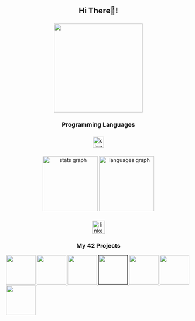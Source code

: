 <h2 align="center">Hi There👋!</h2>

###

<div align="center">
  <img height="242" src="https://user-images.githubusercontent.com/74038190/212750155-3ceddfbd-19d3-40a3-87af-8d329c8323c4.gif"  />
</div>

###

<h3 align="center">Programming Languages</h3>

###

<div align="center">
  <img src="https://cdn.jsdelivr.net/gh/devicons/devicon/icons/c/c-original.svg" height="30" alt="c logo"  />
</div>

###

<div align="center">
  <img src="https://github-readme-stats.vercel.app/api?username=jAzzvdou&hide_title=false&hide_rank=true&show_icons=true&include_all_commits=true&count_private=true&disable_animations=false&theme=tokyonight&locale=en&hide_border=true" height="150" alt="stats graph"  />
  <img src="https://github-readme-stats.vercel.app/api/top-langs?username=jAzzvdou&locale=en&hide_title=false&layout=compact&card_width=320&langs_count=5&theme=tokyonight&hide_border=true" height="150" alt="languages graph"  />
</div>

###

<div align="center">
  <a href="https://www.linkedin.com/in/jo%C3%A3o-azevedo-martins-9221b6256/" target="_blank">
    <img src="https://img.shields.io/static/v1?message=LinkedIn&logo=linkedin&label=&color=0077B5&logoColor=white&labelColor=&style=for-the-badge" height="35" alt="linkedin logo"  />
  </a>
</div>

###

<h3 align="center">My 42 Projects</h3>

<a href="https://github.com/jAzzvdou/Libft">
<img height="80px" src="https://raw.githubusercontent.com/jou-code/42-project-badges/main/badges/libftm.png" />
  
</a>
<a href="https://github.com/jAzzvdou/Printf">
<img height="80px" src="https://raw.githubusercontent.com/jou-code/42-project-badges/main/badges/ft_printfm.png" />

</a>
<a href="https://github.com/jAzzvdou/GetNextLine">
<img height="80px" src="https://raw.githubusercontent.com/jou-code/42-project-badges/main/badges/get_next_linem.png" />
  
</a>
<a href="">
<img height="80px" src="https://raw.githubusercontent.com/jou-code/42-project-badges/main/badges/born2berootm.png" />
  
</a>
<a href="https://github.com/jAzzvdou/Pipex">
<img height="80px" src="https://raw.githubusercontent.com/jou-code/42-project-badges/main/badges/pipexm.png" />
  
</a>
<a href="https://github.com/jAzzvdou/PushSwap">
<img height="80px" src="https://raw.githubusercontent.com/jou-code/42-project-badges/main/badges/push_swapm.png" />

</a>
<a href="https://github.com/jAzzvdou/FDF">
<img height="80px" src="https://raw.githubusercontent.com/jou-code/42-project-badges/main/badges/fdfm.png" />

